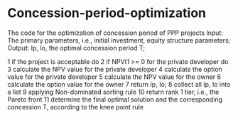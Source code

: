 # Concession-period-optimization
The code for the optimization of concession period of PPP projects
Input: The primary parameters, i.e., initial investment, equity structure parameters;
Output: Ip, Io, the optimal concession period T;

1 if the project is acceptable do
2     if NPVt1 >= 0 for the private developer do
3             calculate the NPV value for the private developer
4             calculate the option value for the private developer
5             calculate the NPV value for the owner
6             calculate the option value for the owner
7         return Ip, Io;
8     collect all Ip, Io into a list
9     applying Non-dominated sorting rule
10     return rank 1 tier, i.e., the Pareto front
11 determine the final optimal solution and the corresponding concession T, according to the knee point rule
